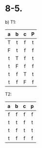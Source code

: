 # 8-5.

b) T1:

|  a   |  b   |  c   |  P   |
| :--: | :--: | :--: | :--: |
|  T   |  t   |  f   |  t   |
|  F   |  t   |  f   |  f   |
|  t   |  T   |  f   |  t   |
|  t   |  F   |  f   |  f   |
|  t   |  f   |  T   |  t   |
|  t   |  f   |  F   |  f   |

T2:

|  a   |  b   |  c   |  p   |
| :--: | :--: | :--: | :--: |
|  f   |  f   |  f   |  f   |
|  t   |  t   |  f   |  t   |
|  t   |  f   |  t   |  t   |
|  t   |  f   |  f   |  f   |

